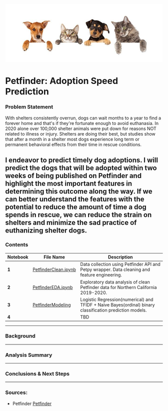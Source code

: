 ![](images/pets.jpg)
# Petfinder: Adoption Speed Prediction

### Problem Statement

With shelters consistently overrun, dogs can wait months to a year to find a forever home and that's if they're fortunate enough to avoid euthanasia. In 2020 alone over 100,000 shelter animals were put down for reasons NOT related to illness or injury. Shelters are doing their best, but studies show that after a month in a shelter most dogs experience long term or permanent behavioral effects from their time in rescue conditions.

**I endeavor to predict timely dog adoptions. I will predict the dogs that will be adopted within two weeks of being published on Petfinder and highlight the most important features in determining this outcome along the way.**
If we can better understand the features with the potential to reduce the amount of time a dog spends in rescue, we can reduce the strain on shelters and minimize the sad practice of euthanizing shelter dogs. 
---

### Contents
| Notebook | File Name | Description |
|----|----|----|
|**1**|[PetfinderClean.ipynb](code/PetfinderClean.ipynb)|Data collection using Petfinder API and Petpy wrapper. Data cleaning and feature engineering.|
|**2**|[PetfinderEDA.ipynb](code/PetfinderEDA.ipynb)|Exploratory data analysis of clean Petfinder data for Northern California 2019-2020.|
|**3**|[PetfinderModeling](code/PetfinderModeling.ipynb)|Logistic Regression(numerical) and TFIDF + Naive Bayes(ordinal) binary classification prediction models.|
|**4**|[](code/.ipynb)|TBD|

---
### Background 




---

### Analysis Summary



---

### Conclusions & Next Steps



---

### Sources:
* Petfinder [Petfinder](https://www.petfinder.com/)